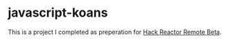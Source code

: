# javascript-koans
This is a project I completed as preperation for [Hack Reactor Remote Beta](http://www.hackreactor.com/remote-beta).
